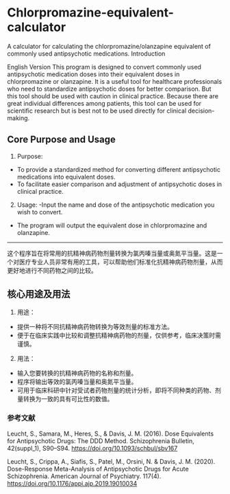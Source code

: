# Chlorpromazine-equivalent-calculator
A calculator for calculating the chlorpromazine/olanzapine equivalent of commonly used antipsychotic medications.
Introduction

English Version
This program is designed to convert commonly used antipsychotic medication doses into their equivalent doses in chlorpromazine or olanzapine. It is a useful tool for healthcare professionals who need to standardize antipsychotic doses for better comparison. But this tool should be used with caution in clinical practice. Because there are great individual differences among patients, this tool can be used for scientific research but is best not to be used directly for clinical decision-making.


## Core Purpose and Usage
1. Purpose:
- To provide a standardized method for converting different antipsychotic medications into equivalent doses.
- To facilitate easier comparison and adjustment of antipsychotic doses in clinical practice.
2. Usage:
-Input the name and dose of the antipsychotic medication you wish to convert.
- The program will output the equivalent dose in chlorpromazine and olanzapine.



------

这个程序旨在将常用的抗精神病药物剂量转换为氯丙嗪当量或奥氮平当量。这是一个对医疗专业人员非常有用的工具，可以帮助他们标准化抗精神病药物剂量，从而更好地进行不同药物之间的比较。

## 核心用途及用法
1. 用途：
- 提供一种将不同抗精神病药物转换为等效剂量的标准方法。
- 便于在临床实践中比较和调整抗精神病药物的剂量，仅供参考，临床决策时需谨慎。
2. 用法：
- 输入您要转换的抗精神病药物的名称和剂量。
- 程序将输出等效的氯丙嗪当量和奥氮平当量。
- 可用于临床科研中针对受试者药物剂量的统计分析，即将不同种类的药物、剂量转换为一致的具有可比性的数值。

### 参考文献

Leucht, S., Samara, M., Heres, S., & Davis, J. M. (2016). Dose
Equivalents for Antipsychotic Drugs: The DDD Method. Schizophrenia
Bulletin, 42(suppl_1), S90–S94. <https://doi.org/10.1093/schbul/sbv167>

Leucht, S., Crippa, A., Siafis, S., Patel, M., Orsini, N. & Davis, J. M. 
(2020). Dose-Response Meta-Analysis of Antipsychotic Drugs for Acute 
Schizophrenia. American Journal of Psychiatry. 117(4).
<https://doi.org/10.1176/appi.ajp.2019.19010034>
